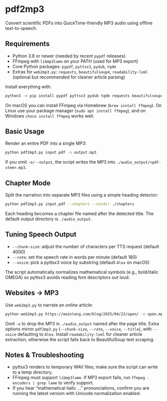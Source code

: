 # pdf2mp3

Convert scientific PDFs into QuickTime-friendly MP3 audio using offline text-to-speech.

## Requirements
- Python 3.8 or newer (needed by recent `pypdf` releases)
- FFmpeg with `libmp3lame` on your PATH (used for MP3 export)
- Core Python packages: `pypdf`, `pyttsx3`, `pydub`, `tqdm`
- Extras for `web2mp3.py`: `requests`, `beautifulsoup4`, `readability-lxml` (optional but recommended for cleaner article parsing)

Install everything with:

```bash
python3 -m pip install pypdf pyttsx3 pydub tqdm requests beautifulsoup4 readability-lxml
```

On macOS you can install FFmpeg via Homebrew (`brew install ffmpeg`). On Linux use your package manager (`sudo apt install ffmpeg`), and on Windows `choco install ffmpeg` works well.

## Basic Usage

Render an entire PDF into a single MP3:

```bash
python pdf2mp3.py input.pdf -o output.mp3
```

If you omit `-o/--output`, the script writes the MP3 into `./audio_output/<pdf-stem>.mp3`.

## Chapter Mode

Split the narration into separate MP3 files using a simple heading detector:

```bash
python pdf2mp3.py input.pdf --chapters --outdir ./chapters
```

Each heading becomes a chapter file named after the detected title. The default output directory is `./audio_output`.

## Tuning Speech Output

- `--chunk-size`: adjust the number of characters per TTS request (default 4000)
- `--rate`: set the speech rate in words per minute (default 180)
- `--voice`: pick a pyttsx3 voice by substring (default `Alex` on macOS)

The script automatically normalizes mathematical symbols (e.g., bold/italic OMEGA) so pyttsx3 avoids reading font descriptors out loud.

## Websites → MP3

Use `web2mp3.py` to narrate an online article:

```bash
python web2mp3.py https://ewintang.com/blog/2025/04/22/open/ -o open.mp3
```

Omit `-o` to drop the MP3 in `./audio_output` named after the page title. Extra options mirror `pdf2mp3.py` (`--chunk-size`, `--rate`, `--voice`, `--title`), with `--voice` defaulting to `Alex`.
Install `readability-lxml` for cleaner article extraction; otherwise the script falls back to BeautifulSoup text scraping.

## Notes & Troubleshooting

- pyttsx3 renders to temporary WAV files; make sure the script can write to a temp directory.
- FFmpeg must support `libmp3lame`. If MP3 export fails, run `ffmpeg -encoders | grep lame` to verify support.
- If you hear “mathematical italic …” pronunciations, confirm you are running the latest version with Unicode normalization enabled.
